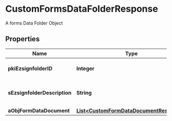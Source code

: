 

# CustomFormsDataFolderResponse

A forms Data Folder Object

## Properties

| Name | Type | Description | Notes |
|------------ | ------------- | ------------- | -------------|
|**pkiEzsignfolderID** | **Integer** | The unique ID of the Ezsignfolder |  |
|**sEzsignfolderDescription** | **String** | The description of the Ezsignfolder |  |
|**aObjFormDataDocument** | [**List&lt;CustomFormDataDocumentResponse&gt;**](CustomFormDataDocumentResponse.md) |  |  |




